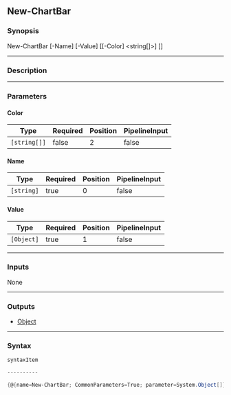 New-ChartBar
------------

### Synopsis

New-ChartBar [-Name] <string> [-Value] <Object> [[-Color] <string[]>] [<CommonParameters>]

---

### Description

---

### Parameters
#### **Color**

|Type        |Required|Position|PipelineInput|
|------------|--------|--------|-------------|
|`[string[]]`|false   |2       |false        |

#### **Name**

|Type      |Required|Position|PipelineInput|
|----------|--------|--------|-------------|
|`[string]`|true    |0       |false        |

#### **Value**

|Type      |Required|Position|PipelineInput|
|----------|--------|--------|-------------|
|`[Object]`|true    |1       |false        |

---

### Inputs
None

---

### Outputs
* [Object](https://learn.microsoft.com/en-us/dotnet/api/System.Object)

---

### Syntax
```PowerShell
syntaxItem
```
```PowerShell
----------
```
```PowerShell
{@{name=New-ChartBar; CommonParameters=True; parameter=System.Object[]}}
```
